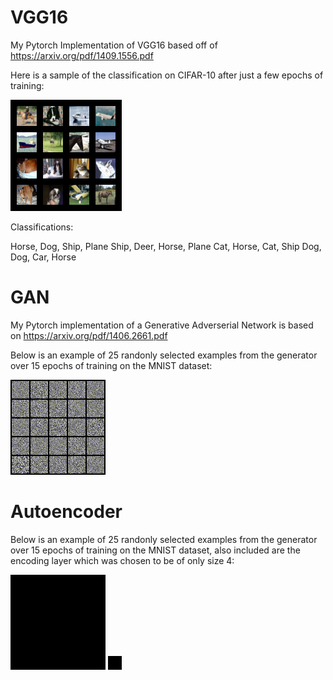 # VGG16
My Pytorch Implementation of VGG16 based off of https://arxiv.org/pdf/1409.1556.pdf

Here is a sample of the classification on CIFAR-10 after just a few epochs of training:

![Alt text](VGG16/sample.png?raw=true)

Classifications:

Horse, Dog, Ship, Plane
Ship, Deer, Horse, Plane
Cat, Horse, Cat, Ship
Dog, Dog, Car, Horse

# GAN

My Pytorch implementation of a Generative Adverserial Network is based on https://arxiv.org/pdf/1406.2661.pdf

Below is an example of 25 randonly selected examples from the generator over 15 epochs of training on the MNIST dataset:

![Alt text](GAN/gan_train.gif?raw=true)

# Autoencoder

Below is an example of 25 randonly selected examples from the generator over 15 epochs of training on the MNIST dataset, also included are the encoding layer which was chosen to be of only size 4:

![Alt text](autoencoder/autoencoder.gif?raw=true)
![Alt text](autoencoder/encode_layer.gif?raw=true)

